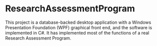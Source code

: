 # ResearchAssessmentProgram
This project is a database-backed desktop application with a Windows Presentation Foundation (WPF) graphical front end, and the software is implemented in C#. It has implemented most of the functions of a real Research Assessment Program.
